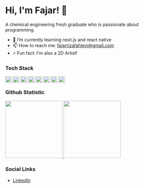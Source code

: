# Hi, I'm Fajar! 👋

A chemical engineering fresh graduate who is passionate about programming.

- 🌱 I’m currently learning next.js and react native
- 📫 How to reach me: fajarrizafahlevi@gmail.com
- ⚡ Fun fact: I'm also a 2D Artist!

### Tech Stack
<a href="#"><img align="left" alt="HTML" title="HTML" height="21px" src="https://upload.wikimedia.org/wikipedia/commons/3/38/HTML5_Badge.svg" /></a>
<a href="#"><img align="left" alt="CSS" title="CSS" height="21px" src="https://upload.wikimedia.org/wikipedia/commons/6/62/CSS3_logo.svg" /></a>
<a href="#"><img align="left" alt="JavaScript" title="JavaScript" height="21px" src="https://upload.wikimedia.org/wikipedia/commons/9/99/Unofficial_JavaScript_logo_2.svg" /></a>
<a href="#"><img align="left" alt="TypeScript" title="TypeScript" height="21px" src="https://upload.wikimedia.org/wikipedia/commons/4/4c/Typescript_logo_2020.svg" /></a>
<a href="#"><img align="left" alt="React" title="React" height="21px" src="https://upload.wikimedia.org/wikipedia/commons/a/a7/React-icon.svg" /></a>
<a href="#"><img align="left" alt="Redux" title="Redux" height="21px" src="https://cdn.worldvectorlogo.com/logos/redux.svg" /></a>
<a href="#"><img align="left" alt="Bootstrap" title="Bootstrap" height="21px" src="https://upload.wikimedia.org/wikipedia/commons/b/b2/Bootstrap_logo.svg" /></a>
<a href="#"><img align="left" alt="Tailwind CSS" title="Tailwind CSS" height="21px" src="https://upload.wikimedia.org/wikipedia/commons/d/d5/Tailwind_CSS_Logo.svg" /></a>
<br>
  
### Github Statistic
<p align="left">
  <a href="https://github.com/fajarrizafahlevi">
    <img height="180em" src="https://github-readme-stats-eight-theta.vercel.app/api?username=fajarrizafahlevi&show_icons=true&theme=algolia&include_all_commits=true&count_private=true"/>
    <img height="180em" src="https://github-readme-stats-eight-theta.vercel.app/api/top-langs/?username=fajarrizafahlevi&layout=compact&langs_count=8&theme=algolia"/>
  </a>
</p>

### Social Links
- <a href="https://linkedin.com/in/fajarrizafahlevi/">LinkedIn</a>
